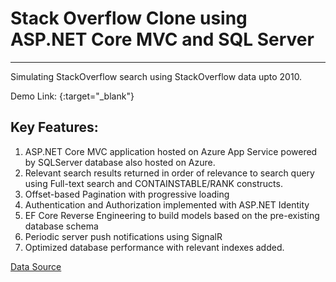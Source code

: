 # Stack Overflow Clone using ASP.NET Core MVC and SQL Server
---
Simulating StackOverflow search using StackOverflow data upto 2010. 

Demo Link: [](https://stack-overflow-clone.azurewebsites.net/){:target="_blank"}

## Key Features:
1. ASP.NET Core MVC application hosted on Azure App Service powered by SQLServer database also hosted on Azure.
1. Relevant search results returned in order of relevance to search query using Full-text search and CONTAINSTABLE/RANK constructs.
1. Offset-based Pagination with progressive loading
1. Authentication and Authorization implemented with ASP.NET Identity
1. EF Core Reverse Engineering to build models based on the pre-existing database schema
1. Periodic server push notifications using SignalR
1. Optimized database performance with relevant indexes added.

[Data Source](https://www.brentozar.com/archive/2015/10/how-to-download-the-stack-overflow-database-via-bittorrent/)